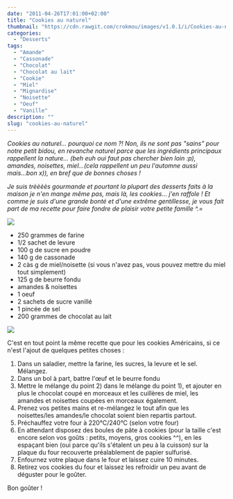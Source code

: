 ```yaml
---
date: "2011-04-26T17:01:00+02:00"
title: "Cookies au naturel"
thumbnail: "https://cdn.rawgit.com/crokmou/images/v1.0.1/i/Cookies-au-naturel.jpg"
categories:
  - "Desserts"
tags:
  - "Amande"
  - "Cassonade"
  - "Chocolat"
  - "Chocolat au lait"
  - "Cookie"
  - "Miel"
  - "Mignardise"
  - "Noisette"
  - "Oeuf"
  - "Vanille"
description: ""
slug: "cookies-au-naturel"
---
```


_Cookies au naturel... pourquoi ce nom ?! Non, ils ne sont pas "sains" pour notre petit bidou, en revanche naturel parce que les ingrédients principaux rappellent la nature... (beh euh oui faut pas chercher bien loin :p), amandes, noisettes, miel...(cela rappellent un peu l'automne aussi mais...bon x)), en bref que de bonnes choses !_

_Je suis trèèèès gourmande et pourtant la plupart des desserts faits à la maison je n'en mange même pas, mais là, les cookies... j'en raffole ! Et comme je suis d'une grande bonté et d'une extrême gentillesse, je vous fait part de ma recette pour faire fondre de plaisir votre petite famille ^.=_

[![](http://4.bp.blogspot.com/-m-7nFJjP1Wk/TbbqlzoybfI/AAAAAAAAAFQ/1nXxF-eSr2c/s320/cookies.jpg)](http://4.bp.blogspot.com/-m-7nFJjP1Wk/TbbqlzoybfI/AAAAAAAAAFQ/1nXxF-eSr2c/s1600/cookies.jpg)

*   250 grammes de farine
*   1/2 sachet de levure
*   100 g de sucre en poudre
*   140 g de cassonade
*   2 càs g de miel/noisette (si vous n'avez pas, vous pouvez mettre du miel tout simplement)
*   125 g de beurre fondu
*   amandes & noisettes
*   1 oeuf
*   2 sachets de sucre vanillé
*   1 pincée de sel
*   200 grammes de chocolat au lait

[![](http://4.bp.blogspot.com/-jD2raKy-t_w/Tabb3lV3eGI/AAAAAAAAAEk/G2RYajmhinM/s320/preparation.jpg)](http://4.bp.blogspot.com/-jD2raKy-t_w/Tabb3lV3eGI/AAAAAAAAAEk/G2RYajmhinM/s1600/preparation.jpg)

C'est en tout point la même recette que pour les cookies Américains, si ce n'est l'ajout de quelques petites choses :

1.  Dans un saladier, mettre la farine, les sucres, la levure et le sel. Mélangez.
2.  Dans un bol à part, battre l'œuf et le beurre fondu
3.  Mettre le mélange du point 2) dans le mélange du point 1), et ajouter en plus le chocolat coupé en morceaux et les cuillères de miel, les amandes et noisettes coupées en morceaux également.
4.  Prenez vos petites mains et re-mélangez le tout afin que les noisettes/les amandes/le chocolat soient bien repartis partout.
5.  Préchauffez votre four à 220°C/240°C (selon votre four)
6.  En attendant disposez des boules de pâte à cookies (pour la taille c'est encore selon vos goûts : petits, moyens, gros cookies ^^), en les espaçant bien (oui parce qu'ils s'étalent un peu à la cuisson) sur la plaque du four recouverte préalablement de papier sulfurisé.
7.  Enfournez votre plaque dans le four et laissez cuire 10 minutes.
8.  Retirez vos cookies du four et laissez les refroidir un peu avant de déguster pour le goûter.

Bon goûter !